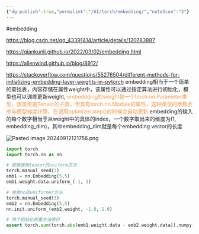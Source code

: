 ```yaml
---
{"dg-publish":true,"permalink":"/AI/torch/embedding/","noteIcon":"3"}
---
```


#embedding

https://blog.csdn.net/qq_43391414/article/details/120783887

https://qiankunli.github.io/2022/03/02/embedding.html

https://allenwind.github.io/blog/8912/

https://stackoverflow.com/questions/55276504/different-methods-for-initializing-embedding-layer-weights-in-pytorch
embedding相当于一个简单的查找表，内容存储在属性weight中，该属性可以通过指定算法进行初始化，模型也可以训练更新weight, 
<font color="#f79646">embeddding的weight是一个torch.nn.Parameter类型，该类型是Tensor的子类，但具有torch.nn.Module的属性，这种类型的参数会参与模型梯度计算，在调用optimizer.step()的时候会自动更新</font>
embedding的输入的每个数字相当于从weight中的具体的index，一个数字取出来的维度为(1, embedding_dim)，其中embedding_dim就是每个embedding vector的长度

![Pasted image 20240912121756.png](/img/user/AI/torch/attachments/Pasted%20image%2020240912121756.png)

```py title:embedding指定初始化weight
import torch
import torch.nn as nn

# 直接使用tensor的uniform方法
torch.manual_seed(3)
emb1 = nn.Embedding(5,5)
emb1.weight.data.uniform_(-1, 1)

# 使用nn的uniformer方法
torch.manual_seed(3)
emb2 = nn.Embedding(5,5)
nn.init.uniform_(emb2.weight, -1.0, 1.0)

# 两个初始化权重方法等价
assert torch.sum(torch.abs(emb1.weight.data - emb2.weight.data)).numpy() == 0

```
